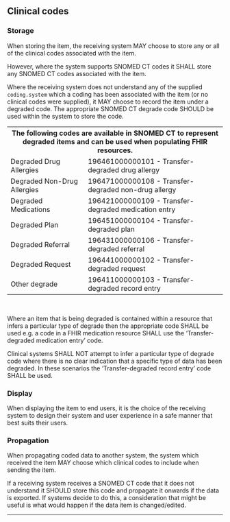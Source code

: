 ## Clinical codes 

### Storage 

When storing the item, the receiving system MAY choose to store any or all of the clinical codes associated with the item.

However, where the system supports SNOMED CT codes it SHALL store any SNOMED CT codes associated with the item.

Where the receiving system does not understand any of the supplied `coding.system` which a coding has been associated with the item (or no clinical codes were supplied), it MAY choose to record the item under a degraded code. The appropriate SNOMED CT degrade code SHOULD be used within the system to store the code.

<table class="assets">
<tr>
<th colspan="2">The following codes are available in SNOMED CT to represent degraded items and can be used when populating FHIR resources.</th>
</tr>
<tr>
<td>Degraded Drug Allergies</td>
<td>196461000000101 - Transfer-degraded drug allergy</td>
</tr>
<tr>
<td>Degraded Non-Drug Allergies</td>
<td>196471000000108 - Transfer-degraded non-drug allergy</td>
</tr>
<tr>
<td>Degraded Medications</td>
<td>196421000000109 - Transfer-degraded medication entry</td>
</tr>
<tr>
<td>Degraded Plan</td>
<td>196451000000104 - Transfer-degraded plan</td>
</tr>
<tr>
<td>Degraded Referral</td>
<td>196431000000106 - Transfer-degraded referral</td>
</tr>
<tr>
<td>Degraded Request</td>
<td>196441000000102 - Transfer-degraded request</td>
</tr>
<tr>
<td>Other degrade</td>
<td>196411000000103 - Transfer-degraded record entry</td>
</tr>
</table>

<br/>  

Where an item that is being degraded is contained within a resource that infers a particular type of degrade then the appropriate code SHALL be used e.g. a code in a FHIR medication resource SHALL use the ‘Transfer-degraded medication entry’ code. 

Clinical systems SHALL NOT attempt to infer a particular type of degrade code where there is no clear indication that a specific type of data has been degraded. In these scenarios the ‘Transfer-degraded record entry’ code SHALL be used.


### Display 

When displaying the item to end users, it is the choice of the receiving system to design their system and user experience in a safe manner that best suits their users.

### Propagation 

When propagating coded data to another system, the system which received the item MAY choose which clinical codes to include when sending the item.

If a receiving system receives a SNOMED CT code that it does not understand it SHOULD store this code and propagate it onwards if the data is exported. If systems decide to do this, a consideration that might be useful is what would happen if the data item is changed/edited.

---

